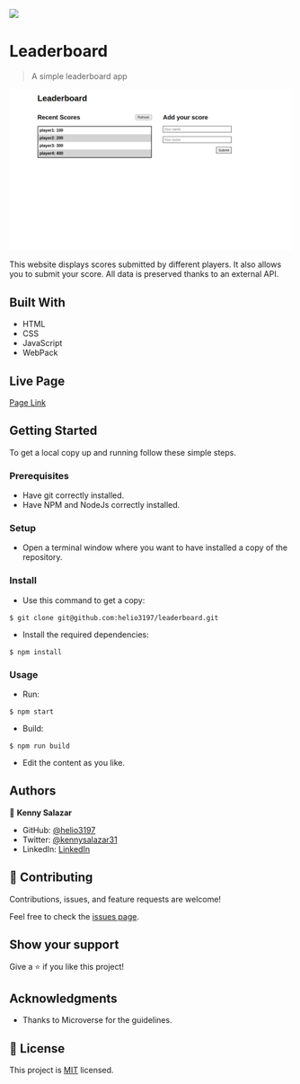 ![](https://img.shields.io/badge/Microverse-blueviolet)

# Leaderboard

> A simple leaderboard app

![screenshot](./screenshot.png)

This website displays scores submitted by different players. It also allows you to submit your score. All data is preserved thanks to an external API.

## Built With

- HTML
- CSS
- JavaScript
- WebPack

## Live Page

[Page Link](https://helio3197.github.io/leaderboard/dist/)


## Getting Started

To get a local copy up and running follow these simple steps.

### Prerequisites

- Have git correctly installed.
- Have NPM and NodeJs correctly installed.

### Setup

- Open a terminal window where you want to have installed a copy of the repository.

### Install

- Use this command to get a copy:
```
$ git clone git@github.com:helio3197/leaderboard.git
```
- Install the required dependencies:
```
$ npm install
```
### Usage

- Run:
```
$ npm start
```
- Build:
```
$ npm run build
```
- Edit the content as you like.


## Authors

👤 **Kenny Salazar**

- GitHub: [@helio3197](https://github.com/helio3197)
- Twitter: [@kennysalazar31](https://twitter.com/kennysalazar31)
- LinkedIn: [LinkedIn](https://linkedin.com/in/kenny-salazar-1a1687110)


## 🤝 Contributing

Contributions, issues, and feature requests are welcome!

Feel free to check the [issues page](../../issues/).

## Show your support

Give a ⭐️ if you like this project!

## Acknowledgments

- Thanks to Microverse for the guidelines.


## 📝 License

This project is [MIT](./MIT.md) licensed.
